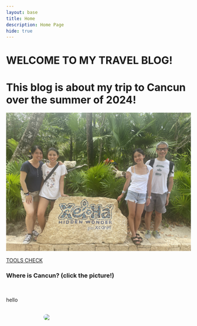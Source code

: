 ```yaml
---
layout: base
title: Home 
description: Home Page
hide: true
---
```


# WELCOME TO MY TRAVEL BLOG!
# This blog is about my trip to Cancun over the summer of 2024!

![alt text](images/notebooks/foundation/IMG_8022.jpeg)

[TOOLS CHECK](https://katherinelaw1.github.io/Project-1/devops/tools/verify)

<h3> Where is Cancun? (click the picture!)</h3>    
<p> hello </p>
<!-- Link to the favorite show -->
<a href="https://g.co/kgs/97PTzfm" style="text-decoration: none;">
  <img src="https://i.imgur.com/UVehhBy.png" style="width: 300px; height: auto; border-radius: 10px; display: block; margin: 0 auto;">
</a>